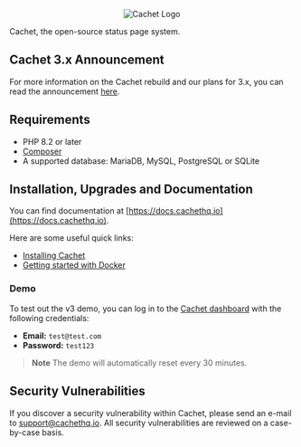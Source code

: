 <p align="center">
    <picture>
      <source media="(prefers-color-scheme: dark)" srcset="https://cachethq.io/assets/cachet-logo-dark.svg">
      <img alt="Cachet Logo" src="https://cachethq.io/assets/cachet-logo-light.svg">
    </picture>
</p>

Cachet, the open-source status page system.

## Cachet 3.x Announcement

For more information on the Cachet rebuild and our plans for 3.x, you can read the announcement [here](https://github.com/CachetHQ/Cachet/discussions/4342).

## Requirements

- PHP 8.2 or later
- [Composer](https://getcomposer.org)
- A supported database: MariaDB, MySQL, PostgreSQL or SQLite

## Installation, Upgrades and Documentation

You can find documentation at [https://docs.cachethq.io](https://docs.cachethq.io).

Here are some useful quick links:

- [Installing Cachet](https://docs.cachethq.io/installation/)
- [Getting started with Docker](https://docs.cachethq.io/installation/docker)

### Demo

To test out the v3 demo, you can log in to the [Cachet dashboard](https://v3.cachethq.io/dashboard) with the following credentials:

- **Email:** `test@test.com`
- **Password:** `test123`

> **Note**
> The demo will automatically reset every 30 minutes.

## Security Vulnerabilities

If you discover a security vulnerability within Cachet, please send an e-mail to [support@cachethq.io](mailto:support@cachethq.io?Cachet%20Security%20Vulnerability). All security vulnerabilities are reviewed on a case-by-case basis.
